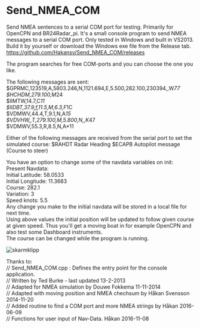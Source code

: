 # Send_NMEA_COM
Send NMEA sentences to a serial COM port for testing. Primarily for OpenCPN and BR24Radar_pi.
It's a small console program to send NMEA messages to a serial COM port.
Only tested in Windows and built in VS2013.  
Build it by yourself or download the Windows exe file from the Release tab. https://github.com/Hakansv/Send_NMEA_COM/releases

The program searches for free COM-ports and you can choose the one you like.

The following messages are sent:  
$GPRMC,123519,A,5803.246,N,1121.694,E,5.500,282.100,230394,,W*77  
$HCHDM,279.100,M*24  
$IIMTW,14.7,C*11  
$IIDBT,37.9,f,11.5,M,6.3,F*1C  
$VDMWV,44.4,T,9.1,N,A*15  
$VDVHW,,T,279.100,M,5.800,N,,K*47  
$VDMWV,55.3,R,8.5,N,A*11  

Either of the following messages are received from the serial port to set the simulated course:
$RAHDT Radar Heading
$ECAPB Autopilot message (Course to steer) 

You have an option to change some of the navdata variables on init:  
Present Navdata:  
 Initial Latitude: 58.0533  
 Initial  Longitude: 11.3683  
 Course: 282.1  
 Variation: 3  
 Speed knots: 5.5  
Any change you make to the initial navdata will be stored in a local file for next time.  
Using above values the initial position will be updated to follow given course at given speed. 
Thus you'll get a moving boat in for example OpenCPN and also test some Dashboard instruments.  
The course can be changed while the program is running.

![skarmklipp](https://cloud.githubusercontent.com/assets/7202854/20579920/b501c24a-b1cf-11e6-84b7-b3ff134edf80.PNG)

Thanks to:  
// Send_NMEA_COM.cpp : Defines the entry point for the console application.  
// Written by Ted Burke - last updated 13-2-2013  
// Adapted for NMEA simulation by Douwe Fokkema 11-11-2014  
// Adapted with moving position and NMEA chechsum by Håkan Svensson 2014-11-20  
// Added routine to find a COM port and more NMEA strings by Håkan 2016-06-09  
// Functions for user input of Nav-Data. Håkan 2016-11-08  
